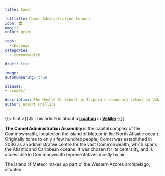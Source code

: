 ```yaml
---
title: Comet

fulltitle: Comet Administration Islands
icon: 🏛️
emoji: 
color: green

tags: 
  - borough
categories:
  - commonwealth
  
draft: true

image:
autonumbering: true

aliases:
- /comet/

description: The Moshel St School is Tzipora's secondary school in Vekllei.
author: Hobart Phillips
---
```

{{< hint >}}
߷ This article is about a [**location**](/utopia/landscape/locations) in [**Vekllei**](/utopia/vekllei/)
{{</hint>}}

**The Comet Administration Assembly** is the capital complex of the Commownealth, located on the island of Meteor in the North Atlantic ocean. Originally home to only a few hundred people, Comet was established in 2036 as an administrative centre for the vast Commonwealth, which spans the Atlantic and Caribbean oceans. It was chosen for its centrality, and is accessible to Commonwealth representatives mostly by air. 

The island of Meteor makes up part of the Western Azores archipelago, situated 

